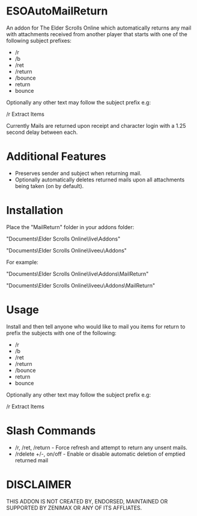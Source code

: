 ESOAutoMailReturn
=============

An addon for The Elder Scrolls Online which automatically returns any mail with attachments received from another player that starts with one of the following subject prefixes:

* /r
* /b
* /ret 
* /return
* /bounce
* return
* bounce 

Optionally any other text may follow the subject prefix e.g:

/r Extract Items

Currently Mails are returned upon receipt and character login with a 1.25 second delay between each.

Additional Features
=============

* Preserves sender and subject when returning mail.
* Optionally automatically deletes returned mails upon all attachments being taken (on by default). 

Installation
=============

Place the "MailReturn" folder in your addons folder:

"Documents\Elder Scrolls Online\live\Addons"

"Documents\Elder Scrolls Online\liveeu\Addons"

For example:

"Documents\Elder Scrolls Online\live\Addons\MailReturn"

"Documents\Elder Scrolls Online\liveeu\Addons\MailReturn"

Usage
=============
Install and then tell anyone who would like to mail you items for return to prefix the subjects with one of the following: 

* /r
* /b
* /ret 
* /return
* /bounce
* return
* bounce 

Optionally any other text may follow the subject prefix e.g:

/r Extract Items

Slash Commands
=============

* /r, /ret, /return - Force refresh and attempt to return any unsent mails.
* /rdelete +/-, on/off - Enable or disable automatic deletion of emptied returned mail 

DISCLAIMER
=============
THIS ADDON IS NOT CREATED BY, ENDORSED, MAINTAINED OR SUPPORTED BY ZENIMAX OR ANY OF ITS AFFLIATES.